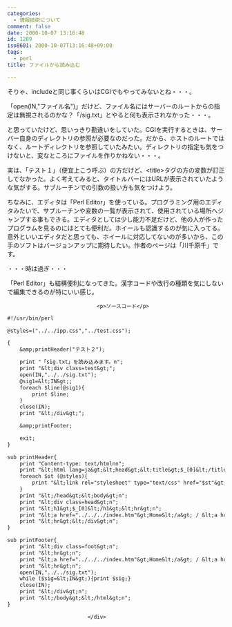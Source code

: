 ```yaml
---
categories:
  - 情報技術について
comment: false
date: 2000-10-07 13:16:48
id: 1289
iso8601: 2000-10-07T13:16:48+09:00
tags:
  - perl
title: ファイルから読み込む

---
```


<div class="entry-body">
                                 <p>そりゃ、includeと同じ事くらいはCGIでもやってみないとね・・・。 </p>

<p>「open(IN,"ファイル名")」だけど、ファイル名にはサーバーのルートからの指定は無視されるのかな？「/sig.txt」とやると何も表示されなかった・・・。 </p>

<p>と思っていたけど、思いっきり勘違いをしていた。CGIを実行するときは、サーバー自身のディレクトリの参照が必要なのだった。だから、ホストのルートではなく、ルートディレクトリを参照していたみたい。ディレクトリの指定も気をつけないと、変なところにファイルを作りかねない・・・。 </p>

<p>実は、「テスト１」（便宜上こう呼ぶ）の方だけど、&lt;title&gt;タグの方の変数が訂正してなかった。よく考えてみると、タイトルバーにはURLが表示されていたような気がする。サブルーチンでの引数の扱い方も気をつけよう。 </p>

<p>ちなみに、エディタは「Perl Editor」を使っている。プログラミング用のエディタみたいで、サブルーチンや変数の一覧が表示されて、使用されている場所へジャンプする事もできる。エディタとしては少し能力不足だけど、他の人が作ったプログラムを見るのにはとても便利だ。ホイールも認識するのが気に入ってる。意外といいエディタだと思っても、ホイールに対応してないのが多いから、この手のソフトはバージョンアップに期待したい。作者のページは「川千原千」です。 </p>

<p>・・・時は過ぎ・・・ </p>

<p>「Perl Editor」も結構便利になってきた。漢字コードや改行の種類を気にしないで編集できるのが特にいい感じ。</p>
                              
                                 <p>ソースコード</p>

```default
#!/usr/bin/perl

@styles=("../../ipp.css","../test.css");

{
    &amp;printHeader("テスト２");

    print "「sig.txt」を読み込みます。n";
    print "&lt;div class=test&gt;";
    open(IN,"../../sig.txt");
    @sig1=&lt;IN&gt;;
    foreach $line(@sig1){
        print $line;
    }
    close(IN);
    print "&lt;/div&gt;";

    &amp;printFooter;

    exit;
}

sub printHeader{
    print "Content-type: text/htmlnn";
    print "&lt;html lang=ja&gt;&lt;head&gt;&lt;title&gt;$_[0]&lt;/title&gt;n";
    foreach $st (@styles){
        print "&lt;link rel="stylesheet" type="text/css" href="$st"&gt;n";
    }
    print "&lt;/head&gt;&lt;body&gt;n";
    print "&lt;div class=head&gt;n";
    print "&lt;h1&gt;$_[0]&lt;/h1&gt;&lt;hr&gt;n";
    print "&lt;a href="../../../index.htm"&gt;Home&lt;/a&gt; / &lt;a href="../../"&gt;Perl&lt;/a&gt; / &lt;a href="../"&gt;TestCGI Index&lt;/a&gt;n";
    print "&lt;hr&gt;&lt;/div&gt;n";
}

sub printFooter{
    print "&lt;div class=foot&gt;n";
    print "&lt;hr&gt;n";
    print "&lt;a href="../../../index.htm"&gt;Home&lt;/a&gt; / &lt;a href="../../"&gt;Perl&lt;/a&gt; / &lt;a href="../"&gt;TestCGI Index&lt;/a&gt;n";
    print "&lt;hr&gt;n";
    open(IN,"../../sig.txt");
    while ($sig=&lt;IN&gt;){print $sig;}
    close(IN);
    print "&lt;/div&gt;n";
    print "&lt;/body&gt;&lt;/html&gt;n";
}
```
                              </div>
    	